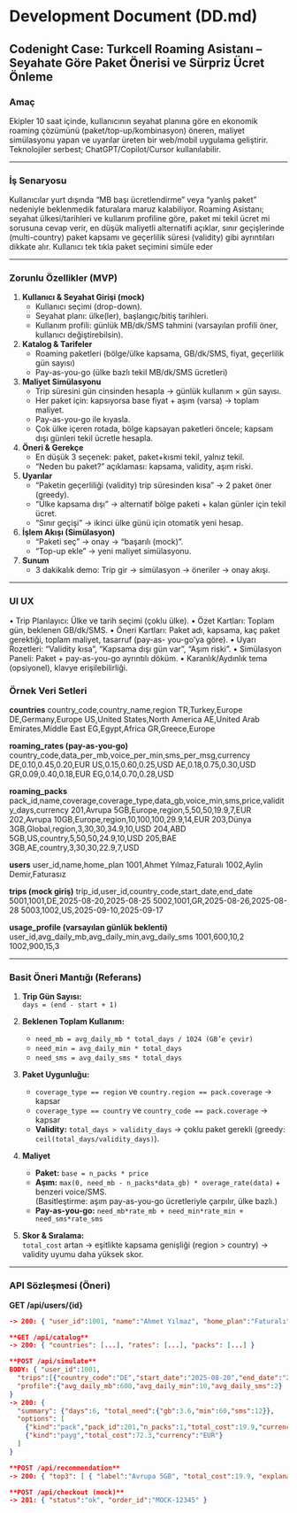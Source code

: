 # Development Document (DD.md)

## Codenight Case: Turkcell Roaming Asistanı – Seyahate Göre Paket Önerisi ve Sürpriz Ücret Önleme

### Amaç
Ekipler 10 saat içinde, kullanıcının seyahat planına göre en ekonomik roaming çözümünü
(paket/top-up/kombinasyon) öneren, maliyet simülasyonu yapan ve uyarılar üreten bir
web/mobil uygulama geliştirir.  
Teknolojiler serbest; ChatGPT/Copilot/Cursor kullanılabilir.

---

### İş Senaryosu
Kullanıcılar yurt dışında “MB başı ücretlendirme” veya “yanlış paket” nedeniyle beklenmedik
faturalara maruz kalabiliyor. Roaming Asistanı; seyahat ülkesi/tarihleri ve kullanım profiline
göre, paket mi tekil ücret mi sorusuna cevap verir, en düşük maliyetli alternatifi açıklar, sınır
geçişlerinde (multi-country) paket kapsamı ve geçerlilik süresi (validity) gibi ayrıntıları dikkate
alır. Kullanıcı tek tıkla paket seçimini simüle eder

---

### Zorunlu Özellikler (MVP)
1. **Kullanıcı & Seyahat Girişi (mock)**
   - Kullanıcı seçimi (drop-down).
   - Seyahat planı: ülke(ler), başlangıç/bitiş tarihleri.
   - Kullanım profili: günlük MB/dk/SMS tahmini (varsayılan profili öner, kullanıcı değiştirebilsin).
2. **Katalog & Tarifeler**
   - Roaming paketleri (bölge/ülke kapsama, GB/dk/SMS, fiyat, geçerlilik gün sayısı)
   - Pay-as-you-go (ülke bazlı tekil MB/dk/SMS ücretleri)
3. **Maliyet Simülasyonu**
   - Trip süresini gün cinsinden hesapla → günlük kullanım × gün sayısı.
   - Her paket için: kapsıyorsa base fiyat + aşım (varsa) → toplam maliyet.
   - Pay-as-you-go ile kıyasla.
   - Çok ülke içeren rotada, bölge kapsayan paketleri öncele; kapsam dışı günleri tekil ücretle hesapla.
4. **Öneri & Gerekçe**
   - En düşük 3 seçenek: paket, paket+kısmi tekil, yalnız tekil.
   - “Neden bu paket?” açıklaması: kapsama, validity, aşım riski.
5. **Uyarılar**
   - “Paketin geçerliliği (validity) trip süresinden kısa” → 2 paket öner (greedy).
   - “Ülke kapsama dışı” → alternatif bölge paketi + kalan günler için tekil ücret.
   - “Sınır geçişi” → ikinci ülke günü için otomatik yeni hesap.
6. **İşlem Akışı (Simülasyon)**
   - “Paketi seç” → onay → “başarılı (mock)”.
   - “Top-up ekle” → yeni maliyet simülasyonu.
7. **Sunum**
   - 3 dakikalık demo: Trip gir → simülasyon → öneriler → onay akışı.

---

### UI UX 
• Trip Planlayıcı: Ülke ve tarih seçimi (çoklu ülke).
• Özet Kartları: Toplam gün, beklenen GB/dk/SMS.
• Öneri Kartları: Paket adı, kapsama, kaç paket gerektiği, toplam maliyet, tasarruf (pay-as-
you-go’ya göre).
• Uyarı Rozetleri: “Validity kısa”, “Kapsama dışı gün var”, “Aşım riski”.
• Simülasyon Paneli: Paket + pay-as-you-go ayrıntılı döküm.
• Karanlık/Aydınlık tema (opsiyonel), klavye erişilebilirliği.



### Örnek Veri Setleri
**countries**
country_code,country_name,region
TR,Turkey,Europe
DE,Germany,Europe
US,United States,North America
AE,United Arab Emirates,Middle East
EG,Egypt,Africa
GR,Greece,Europe

**roaming_rates (pay-as-you-go)**
country_code,data_per_mb,voice_per_min,sms_per_msg,currency
DE,0.10,0.45,0.20,EUR
US,0.15,0.60,0.25,USD
AE,0.18,0.75,0.30,USD
GR,0.09,0.40,0.18,EUR
EG,0.14,0.70,0.28,USD

**roaming_packs**
pack_id,name,coverage,coverage_type,data_gb,voice_min,sms,price,validity_days,currency
201,Avrupa 5GB,Europe,region,5,50,50,19.9,7,EUR
202,Avrupa 10GB,Europe,region,10,100,100,29.9,14,EUR
203,Dünya 3GB,Global,region,3,30,30,34.9,10,USD
204,ABD 5GB,US,country,5,50,50,24.9,10,USD
205,BAE 3GB,AE,country,3,30,30,22.9,7,USD

**users**
user_id,name,home_plan
1001,Ahmet Yılmaz,Faturalı
1002,Aylin Demir,Faturasız

**trips (mock giriş)**
trip_id,user_id,country_code,start_date,end_date
5001,1001,DE,2025-08-20,2025-08-25
5002,1001,GR,2025-08-26,2025-08-28
5003,1002,US,2025-09-10,2025-09-17

**usage_profile (varsayılan günlük beklenti)**
user_id,avg_daily_mb,avg_daily_min,avg_daily_sms
1001,600,10,2
1002,900,15,3

---

### Basit Öneri Mantığı (Referans)
1. **Trip Gün Sayısı:**  
   `days = (end - start + 1)`

2. **Beklenen Toplam Kullanım:**
   - `need_mb = avg_daily_mb * total_days / 1024 (GB’e çevir)`
   - `need_min = avg_daily_min * total_days`
   - `need_sms = avg_daily_sms * total_days`

3. **Paket Uygunluğu:**
   - `coverage_type == region` ve `country.region == pack.coverage` → kapsar
   - `coverage_type == country` ve `country_code == pack.coverage` → kapsar
   - **Validity:** `total_days > validity_days` → çoklu paket gerekli (greedy: `ceil(total_days/validity_days)`).

4. **Maliyet**
   - **Paket:** `base = n_packs * price`
   - **Aşım:** `max(0, need_mb - n_packs*data_gb) * overage_rate(data)` + benzeri voice/SMS.  
     (Basitleştirme: aşım pay-as-you-go ücretleriyle çarpılır, ülke bazlı.)
   - **Pay-as-you-go:** `need_mb*rate_mb + need_min*rate_min + need_sms*rate_sms`

5. **Skor & Sıralama:**  
   `total_cost` artan → eşitlikte kapsama genişliği (region > country) → validity uyumu daha yüksek skor.

---

### API Sözleşmesi (Öneri)

**GET /api/users/{id}**
```json
-> 200: { "user_id":1001, "name":"Ahmet Yılmaz", "home_plan":"Faturalı" }

**GET /api/catalog**
-> 200: { "countries": [...], "rates": [...], "packs": [...] }

**POST /api/simulate**
BODY: { "user_id":1001,
  "trips":[{"country_code":"DE","start_date":"2025-08-20","end_date":"2025-08-25"}],
  "profile":{"avg_daily_mb":600,"avg_daily_min":10,"avg_daily_sms":2}
}
-> 200: {
  "summary": {"days":6, "total_need":{"gb":3.6,"min":60,"sms":12}},
  "options": [
    {"kind":"pack","pack_id":201,"n_packs":1,"total_cost":19.9,"currency":"EUR","coverage_hit":true,"validity_ok":true,"overflow_breakdown":{}},
    {"kind":"payg","total_cost":72.3,"currency":"EUR"}
  ]
}

**POST /api/recommendation**
-> 200: { "top3": [ { "label":"Avrupa 5GB", "total_cost":19.9, "explanation":"Kapsama Avrupa, validity 7 gün, aşım yok" } ], "rationale":"En düşük maliyetli çözüm" }

**POST /api/checkout (mock)**
-> 201: { "status":"ok", "order_id":"MOCK-12345" }


